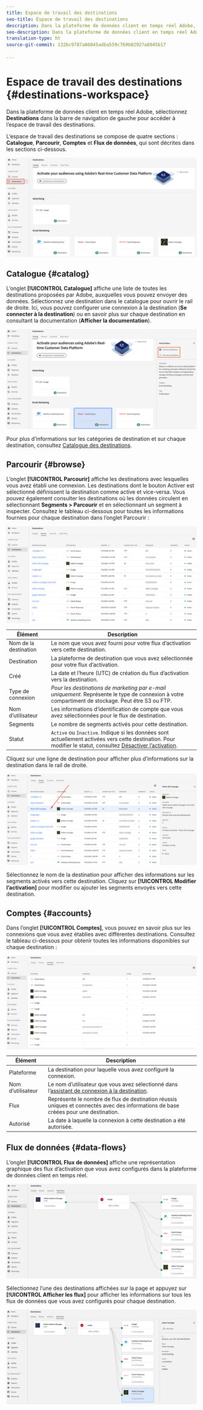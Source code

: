 ```yaml
---
title: Espace de travail des destinations
seo-title: Espace de travail des destinations
description: Dans la plateforme de données client en temps réel Adobe, sélectionnez Destinations dans la barre de navigation de gauche pour accéder à l’espace de travail des destinations.
seo-description: Dans la plateforme de données client en temps réel Adobe, sélectionnez Destinations dans la barre de navigation de gauche pour accéder à l’espace de travail des destinations.
translation-type: ht
source-git-commit: 132bc9787a86045adba559c769b02927a6045b17

---
```



# Espace de travail des destinations {#destinations-workspace}

Dans la plateforme de données client en temps réel Adobe, sélectionnez **Destinations** dans la barre de navigation de gauche pour accéder à l’espace de travail des destinations.

L’espace de travail des destinations se compose de quatre sections : **Catalogue**, **Parcourir**, **Comptes** et **Flux de données**, qui sont décrites dans les sections ci-dessous.

![Destinations-overview](/help/rtcdp/destinations/assets/destinations-overview.png)

## Catalogue {#catalog}

L’onglet **[!UICONTROL Catalogue]** affiche une liste de toutes les destinations proposées par Adobe, auxquelles vous pouvez envoyer des données. Sélectionnez une destination dans le catalogue pour ouvrir le rail de droite. Ici, vous pouvez configurer une connexion à la destination (**Se connecter à la destination**) ou en savoir plus sur chaque destination en consultant la documentation (**Afficher la documentation**).

![Options du catalogue des destinations](/help/rtcdp/destinations/assets/destination-ui-catalog-options.png)

Pour plus d’informations sur les catégories de destination et sur chaque destination, consultez [Catalogue des destinations](/help/rtcdp/destinations/destinations-catalog.md).

## Parcourir {#browse}

L’onglet **[!UICONTROL Parcourir]** affiche les destinations avec lesquelles vous avez établi une connexion. Les destinations dont le bouton Activer est sélectionné définissent la destination comme active et vice-versa. Vous pouvez également consulter les destinations où les données circulent en sélectionnant **Segments > Parcourir** et en sélectionnant un segment à inspecter. Consultez le tableau ci-dessous pour toutes les informations fournies pour chaque destination dans l’onglet Parcourir :

![Onglet Parcourir](/help/rtcdp/destinations/assets/browse-tab.png)

| Élément | Description |
---------|----------
| Nom de la destination | Le nom que vous avez fourni pour votre flux d’activation vers cette destination. |
| Destination | La plateforme de destination que vous avez sélectionnée pour votre flux d’activation. |
| Créé | La date et l’heure (UTC) de création du flux d’activation vers la destination. |
| Type de connexion | *Pour les destinations de marketing par e-mail uniquement*. Représente le type de connexion à votre compartiment de stockage. Peut être S3 ou FTP. |
| Nom d’utilisateur | Les informations d’identification de compte que vous avez sélectionnées pour le flux de destination. |
| Segments | Le nombre de segments activés pour cette destination. |
| Statut | `Active` ou `Inactive`. Indique si les données sont actuellement activées vers cette destination. Pour modifier le statut, consultez [Désactiver l’activation](/help/rtcdp/destinations/activate-destinations.md#disable-activation). |

Cliquez sur une ligne de destination pour afficher plus d’informations sur la destination dans le rail de droite.

![Cliquer sur la ligne de destination](/help/rtcdp/destinations/assets/click-destination-row.png)

Sélectionnez le nom de la destination pour afficher des informations sur les segments activés vers cette destination. Cliquez sur **[!UICONTROL Modifier l’activation]** pour modifier ou ajouter les segments envoyés vers cette destination.

## Comptes {#accounts}

Dans l’onglet **[!UICONTROL Comptes]**, vous pouvez en savoir plus sur les connexions que vous avez établies avec différentes destinations. Consultez le tableau ci-dessous pour obtenir toutes les informations disponibles sur chaque destination :

![Onglet Comptes](/help/rtcdp/destinations/assets/accounts-tab.png)

| Élément | Description |
---------|----------
| Plateforme | La destination pour laquelle vous avez configuré la connexion. |
| Nom d’utilisateur | Le nom d’utilisateur que vous avez sélectionné dans l’[assistant de connexion à la destination](/help/rtcdp/destinations/email-marketing-destinations.md#connect-destination). |
| Flux | Représente le nombre de flux de destination réussis uniques et connectés avec des informations de base créées pour une destination. |
| Autorisé | La date à laquelle la connexion à cette destination a été autorisée. |

## Flux de données {#data-flows}

L’onglet **[!UICONTROL Flux de données]** affiche une représentation graphique des flux d’activation que vous avez configurés dans la plateforme de données client en temps réel.

![Data-flows1](/help/rtcdp/destinations/assets/data-flows1.png)

Sélectionnez l’une des destinations affichées sur la page et appuyez sur **[!UICONTROL Afficher les flux]** pour afficher les informations sur tous les flux de données que vous avez configurés pour chaque destination.

![Data-flows2](/help/rtcdp/destinations/assets/data-flows2.png)